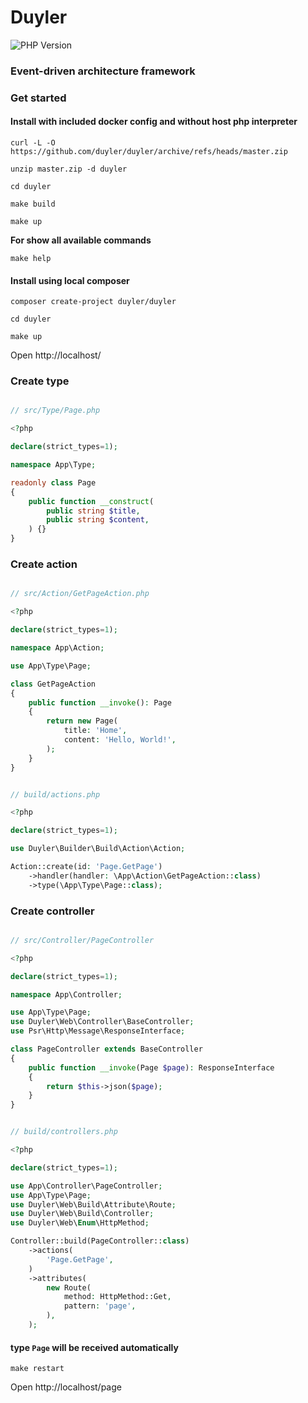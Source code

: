 # Duyler

![PHP Version](https://img.shields.io/packagist/dependency-v/duyler/duyler/php?version=dev-master)

### Event-driven architecture framework

### Get started

#### Install with included docker config and without host php interpreter

```shell
curl -L -O https://github.com/duyler/duyler/archive/refs/heads/master.zip
```
```shell
unzip master.zip -d duyler
```
```shell
cd duyler
```
```shell
make build
```
```shell
make up
```

**For show all available commands**

```shell
make help
```

#### Install using local composer

```shell
composer create-project duyler/duyler
```
```shell
cd duyler
```
```shell
make up
```
Open http://localhost/

### Create type

```php

// src/Type/Page.php

<?php

declare(strict_types=1);

namespace App\Type;

readonly class Page
{
    public function __construct(
        public string $title,
        public string $content,
    ) {}
}

```

### Create action

```php

// src/Action/GetPageAction.php

<?php

declare(strict_types=1);

namespace App\Action;

use App\Type\Page;

class GetPageAction
{
    public function __invoke(): Page
    {
        return new Page(
            title: 'Home',
            content: 'Hello, World!',
        );
    }
}

```

```php

// build/actions.php

<?php

declare(strict_types=1);

use Duyler\Builder\Build\Action\Action;

Action::create(id: 'Page.GetPage')
    ->handler(handler: \App\Action\GetPageAction::class)
    ->type(\App\Type\Page::class);

```

### Create controller

```php

// src/Controller/PageController

<?php

declare(strict_types=1);

namespace App\Controller;

use App\Type\Page;
use Duyler\Web\Controller\BaseController;
use Psr\Http\Message\ResponseInterface;

class PageController extends BaseController
{
    public function __invoke(Page $page): ResponseInterface
    {
        return $this->json($page);
    }
}

```

```php

// build/controllers.php

<?php

declare(strict_types=1);

use App\Controller\PageController;
use App\Type\Page;
use Duyler\Web\Build\Attribute\Route;
use Duyler\Web\Build\Controller;
use Duyler\Web\Enum\HttpMethod;

Controller::build(PageController::class)
    ->actions(
        'Page.GetPage',
    )
    ->attributes(
        new Route(
            method: HttpMethod::Get,
            pattern: 'page',
        ),
    );

```

#### type ```Page``` will be received automatically

```shell
make restart
```

Open http://localhost/page
